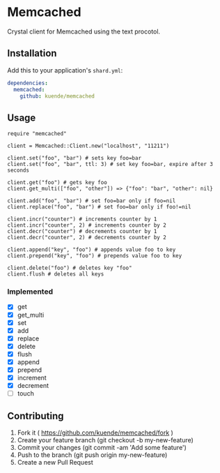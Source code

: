 # Memcached

Crystal client for Memcached using the text procotol.

## Installation

Add this to your application's `shard.yml`:

```yaml
dependencies:
  memcached:
    github: kuende/memcached
```


## Usage


```crystal
require "memcached"

client = Memcached::Client.new("localhost", "11211")

client.set("foo", "bar") # sets key foo=bar
client.set("foo", "bar", ttl: 3) # set key foo=bar, expire after 3 seconds

client.get("foo") # gets key foo
client.get_multi(["foo", "other"]) => {"foo": "bar", "other": nil}

client.add("foo", "bar") # set foo=bar only if foo=nil
client.replace("foo", "bar") # set foo=bar only if foo!=nil

client.incr("counter") # increments counter by 1
client.incr("counter", 2) # increments counter by 2
client.decr("counter") # decrements counter by 1
client.decr("counter", 2) # decrements counter by 2

client.append("key", "foo") # appends value foo to key
client.prepend("key", "foo") # prepends value foo to key

client.delete("foo") # deletes key "foo"
client.flush # deletes all keys

```

### Implemented

- [x] get
- [x] get_multi
- [x] set
- [x] add
- [x] replace
- [x] delete
- [x] flush
- [x] append
- [x] prepend
- [x] increment
- [x] decrement
- [ ] touch

## Contributing

1. Fork it ( https://github.com/kuende/memcached/fork )
2. Create your feature branch (git checkout -b my-new-feature)
3. Commit your changes (git commit -am 'Add some feature')
4. Push to the branch (git push origin my-new-feature)
5. Create a new Pull Request

